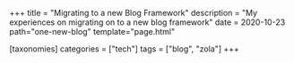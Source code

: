 +++
title = "Migrating to a new Blog Framework"
description = "My experiences on migrating on to a new blog framework"
date = 2020-10-23
path="one-new-blog"
template="page.html"

[taxonomies]
categories = ["tech"]
tags = ["blog", "zola"]
+++

##
